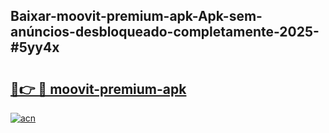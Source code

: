## Baixar-moovit-premium-apk-Apk-sem-anúncios-desbloqueado-completamente-2025-#5yy4x

# <h2><a href="https://ainizakaria.my?title=moovit-premium-apk&ref=22M">🔗👉 🔴 moovit-premium-apk</a></h2>

[![acn](https://github.com/user-attachments/assets/0f9c940e-d8b0-45ae-aac7-cd30a18b3e1c)](https://ainizakaria.my?title=moovit-premium-apk&ref=22M)

